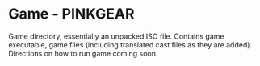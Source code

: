 # Game - PINKGEAR
Game directory, essentially an unpacked ISO file. Contains game executable, game files (including translated cast files as they are added). Directions on how to run game coming soon.
